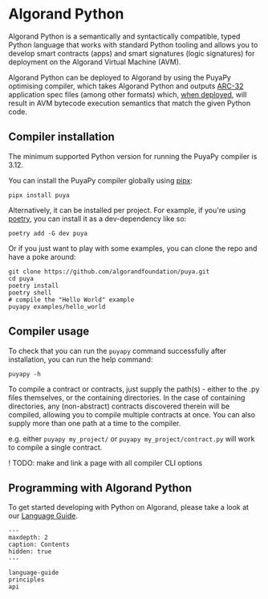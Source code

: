 # Algorand Python

Algorand Python is a semantically and syntactically compatible, typed Python language that works
with standard Python tooling and allows you to develop smart contracts (apps) and smart signatures
(logic signatures) for deployment on the Algorand Virtual Machine (AVM).

Algorand Python can be deployed to Algorand by using the PuyaPy optimising compiler, which takes Algorand Python and outputs [ARC-32](https://github.com/algorandfoundation/ARCs/blob/main/ARCs/arc-0032.md) application spec files (among other formats) which, [when deployed](https://github.com/algorandfoundation/algokit-cli/blob/main/docs/features/generate.md#1-typed-clients), will result in AVM bytecode execution semantics that match the given Python code.

## Compiler installation

The minimum supported Python version for running the PuyaPy compiler is 3.12.

You can install the PuyaPy compiler globally using [pipx](https://pipx.pypa.io/stable/):

```shell
pipx install puya
```

Alternatively, it can be installed per project. For example, if you're using [poetry](https://python-poetry.org),
you can install it as a dev-dependency like so:

```shell
poetry add -G dev puya
```

Or if you just want to play with some examples, you can clone the repo and have a poke around:

```shell
git clone https://github.com/algorandfoundation/puya.git
cd puya
poetry install
poetry shell
# compile the "Hello World" example
puyapy examples/hello_world
```

## Compiler usage

To check that you can run the `puyapy` command successfully after installation, you can run the
help command:

    puyapy -h

To compile a contract or contracts, just supply the path(s) - either to the .py files themselves,
or the containing directories. In the case of containing directories, any (non-abstract) contracts
discovered therein will be compiled, allowing you to compile multiple contracts at once. You can
also supply more than one path at a time to the compiler.

e.g. either `puyapy my_project/` or `puyapy my_project/contract.py` will work to compile a single contract.

! TODO: make and link a page with all compiler CLI options

## Programming with Algorand Python

To get started developing with Python on Algorand, please take a look at our [Language Guide](language-guide.md).

```{toctree}
---
maxdepth: 2
caption: Contents
hidden: true
---

language-guide
principles
api
```
